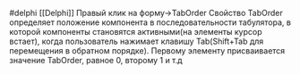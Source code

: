 #delphi [[Delphi]]
Правый клик на форму->TabOrder 
Свойство TabOrder определяет положение компонента в последовательности табулятора, в которой компоненты становятся активными(на элементы курсор встает), когда пользователь нажимает клавишу Tab(Shift+Tab для перемещения в обратном порядке). Первому элементу присваивается значение TabOrder, равное 0, второму 1 и т.д
